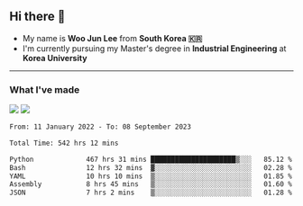 ## Hi there 👋

- My name is **Woo Jun Lee** from **South Korea 🇰🇷**
- I'm currently pursuing my Master's degree in **Industrial Engineering** at **Korea University**

---

### What I've made

<a href="https://share.streamlit.io/tomtom1103/kuiai_hackathon_2022/main/JL_app.py"><img src="https://img.shields.io/badge/Journey Lee-161B22?style=for-the-badge&logo=streamlit&logoColor=FF4B4B"/></a> <a href="https://jeon-100.github.io/Dangzang/"><img src="https://img.shields.io/badge/당신을 위한 장학금, 당장!-161B22?style=for-the-badge&logo=react&logoColor=#61DAFB"/></a>

<!--START_SECTION:waka-->

```txt
From: 11 January 2022 - To: 08 September 2023

Total Time: 542 hrs 12 mins

Python             467 hrs 31 mins █████████████████████▒░░░   85.12 %
Bash               12 hrs 32 mins  ▓░░░░░░░░░░░░░░░░░░░░░░░░   02.28 %
YAML               10 hrs 10 mins  ▒░░░░░░░░░░░░░░░░░░░░░░░░   01.85 %
Assembly           8 hrs 45 mins   ▒░░░░░░░░░░░░░░░░░░░░░░░░   01.60 %
JSON               7 hrs 2 mins    ▒░░░░░░░░░░░░░░░░░░░░░░░░   01.28 %
```

<!--END_SECTION:waka-->
